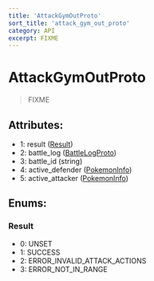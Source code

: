 ```yaml
---
title: 'AttackGymOutProto'
sort_title: 'attack_gym_out_proto'
category: API
excerpt: FIXME
---
```


# AttackGymOutProto

> FIXME

## Attributes:

- 1: result ([Result](#result))
- 2: battle_log ([BattleLogProto](../BattleLogProto/))
- 3: battle_id (string)
- 4: active_defender ([PokemonInfo](../PokemonInfo/))
- 5: active_attacker ([PokemonInfo](../PokemonInfo/))

## Enums:

### Result
- 0: UNSET
- 1: SUCCESS
- 2: ERROR_INVALID_ATTACK_ACTIONS
- 3: ERROR_NOT_IN_RANGE
